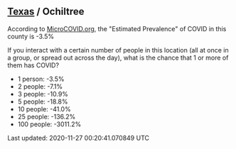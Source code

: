 
## [Texas](/united-states/texas) / Ochiltree

According to [MicroCOVID.org](http://microcovid.org),
the "Estimated Prevalence" of COVID in this county is -3.5%

If you interact with a certain number of people in this location
(all at once in a group, or spread out across the day), what is the chance that
1 or more of them has COVID?

- 1 person: -3.5%
- 2 people: -7.1%
- 3 people: -10.9%
- 5 people: -18.8%
- 10 people: -41.0%
- 25 people: -136.2%
- 100 people: -3011.2%

Last updated: 2020-11-27 00:20:41.070849 UTC
